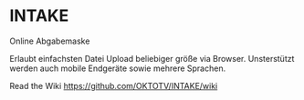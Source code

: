 INTAKE
======

Online Abgabemaske

Erlaubt einfachsten Datei Upload beliebiger größe via Browser. Unsterstützt werden auch mobile Endgeräte sowie mehrere Sprachen.

Read the Wiki https://github.com/OKTOTV/INTAKE/wiki
